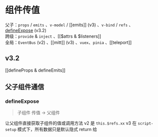 # 组件传值

父子：`props` / `emits` 、`v-model` / [[emits]] (v3) 、`v-bind` / `refs` 、[defineExpose](#defineExpose) (v3.2)  
跨级：`provide` & `inject` 、[[$attrs & $listeners]]  
全局：`EventBus` (v2) 、[[mitt]] (v3) 、`vuex`、`pinia` 、[[teleport]]  

## v3.2 
 [[defineProps & defineEmits]] 

## 父子组件通信
### defineExpose
> 子组件 传值 → 父组件

让父组件直接获取子组件的值或调用方法
	v2 是 `this.$refs.xx`
	v3 在 `script-setup` 模式下，所有数据只是默认隐式 return 给 <template /> 使用，不会暴露到组件外，所以父组件是无法直接通过挂载 `ref` 变量获取子组件的数据。
```js
// vue3.2 示例

// 子组件 声明
const msg = 'Hello';
// 暴露
defineExpose({ 
	msg,
	...
});

// 父组件
<Index ref="son"></Index>
const son = ref(null);
console.log(son.value.msg); // Hello

// ----------------------------------

// vue2 示例

// 子组件有个show方法
show();

// 父组件
<Index ref="son"></Index>
this.$refs['son'].show();
```
## 跨级组件通信
###  \$attrs & \$listeners   [$attrs & $listeners]($attrs%20&%20$listeners.md)
> `$attrs` 负责捡漏 `props` 没有接收的属性

>[!warning]  v3 把 `$listeners ` 合并到 `$attrs` 中

```js
// v3 引入使用
const attrs = useAttrs();
```

### provide ` & ` inject
![](https://gcore.jsdelivr.net/gh/itangqiao/pic@main/blog/image-20230808060407957.webp)

```ts
#父组件声明
import type {InjectionKey} from 'vue' // vue3为provide提供的标注类型
... // 导入provide

const key = Symbol() as InjectionKey<string>;  // 字符串类型
provide(key, name) // 上面设定的传string类型

#某个后代组件使用
... // 导入inject
let name = inject(key);

------------------- v3传响应式: 需要改的地方 -----------------------
const key = Symbol() as InjectionKey<Ref<string>>;  // 字符串类型
let name = ref('xxx'); 
provide(key, name); // 一样, 不需要name.value
```
